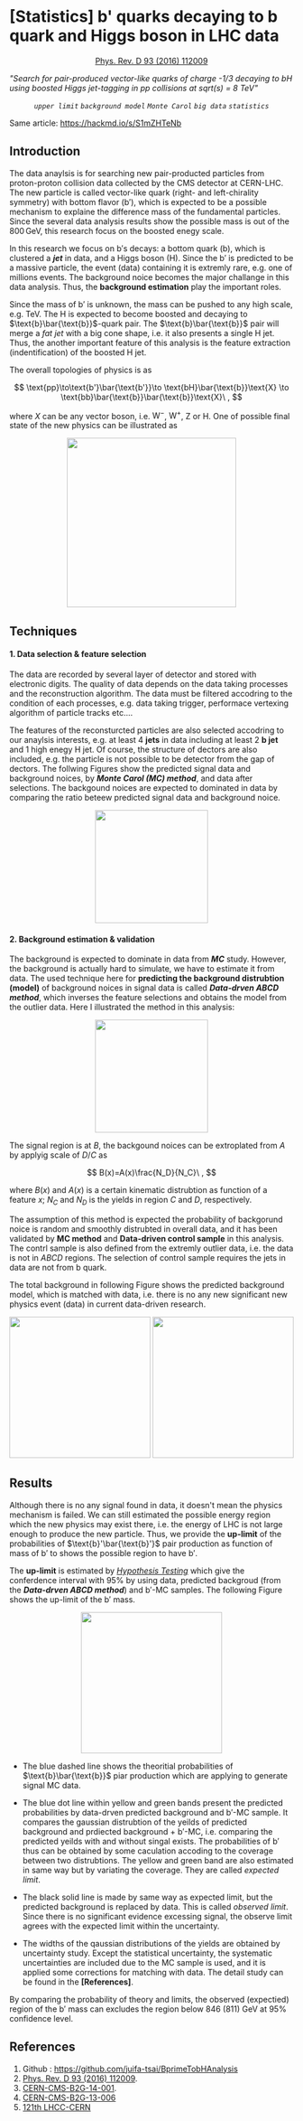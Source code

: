 # [Statistics] b' quarks decaying to b quark and Higgs boson in LHC data

<div style="text-align: center;" markdown="1"><a href="http://dx.doi.org/10.1103/PhysRevD.93.112009">Phys. Rev. D 93 (2016) 112009</a></div>

*"Search for pair-produced vector-like quarks of charge -1/3 decaying to bH using boosted Higgs jet-tagging in pp collisions at sqrt(s) = 8 TeV"*

*<div style="text-align: center;" markdown="1">`upper limit` `background model` `Monte Carol` `big data` `statistics`</div>*

Same article: https://hackmd.io/s/S1mZHTeNb

## Introduction

The data anaylsis is for searching new pair-producted particles from proton-proton collision data collected by the CMS detector at CERN-LHC. The new particle is called vector-like quark (right- and left-chirality symmetry) with bottom flavor ($\text{b}'$), which is expected to be a possible mechanism to explaine the difference mass of the fundamental particles. Since the several data analysis results show the possible mass is out of the $800\,\text{GeV}$, this research focus on the boosted enegy scale.

In this research we focus on $\text{b}'$s decays: a bottom quark ($\text{b}$), which is clustered a ***jet*** in data, and a Higgs boson ($\text{H}$). Since the $\text{b}'$ is predicted to be a massive particle, the event (data) containing it is extremly rare, e.g. one of millions events. The background noice becomes the major challange in this data analysis. Thus, the **background estimation** play the important roles.

Since the mass of $\text{b}'$ is unknown, the mass can be pushed to any high scale, e.g. TeV. The $\text{H}$ is expected to become boosted and decaying to $\text{b}\bar{\text{b}}$-quark pair. The $\text{b}\bar{\text{b}}$ pair will merge a *fat jet* with a big cone shape, i.e. it also presents a single $\text{H}$ jet. Thus, the another important feature of this analysis is the feature extraction (indentification) of the boosted $\text{H}$ jet.

The overall topologies of physics is as 

$$
\text{pp}\to\text{b'}\bar{\text{b'}}\to \text{bH}\bar{\text{b}}\text{X} \to \text{bb}\bar{\text{b}}\bar{\text{b}}\text{X}\ ,
$$

where $X$ can be any vector boson, i.e. $\text{W}^-$, $\text{W}^+$, $\text{Z}$ or $\text{H}$. One of possible final state of the new physics can be illustrated as
<div style="text-align: center;" markdown="1"><img src="http://hep1.phys.ntu.edu.tw/~alpha78718/cv/bprimetobH.png" height="300" ></div>

## Techniques

#### 1. Data selection & feature selection
The data are recorded by several layer of detector and stored with electronic digits. The quality of data depends on the data taking processes and the reconstruction algorithm. The data must be filtered accodring to the condition of each processes, e.g. data taking trigger, performace vertexing algorithm of particle tracks etc....  

The features of the reconsturcted particles are also selected accodring to our anaylsis interests, e.g. at least 4 **jets** in data including at least 2 **b jet** and 1 high enegy $\text{H}$ jet. Of course, the structure of dectors are also included, e.g. the particle is not possible to be detector from the gap of dectors. The follwing Figures show the predicted signal data and background noices, by ***Monte Carol (MC) method***, and data after selections. The backgound noices are expected to dominated in data by comparing the ratio beteew predicted signal data and background noice.

<div style="text-align: center;" markdown="1"><img src="http://hep1.phys.ntu.edu.tw/~alpha78718/cv/bpbkg.png" height="200"></div>


#### 2. Background estimation & validation
The background is expected to dominate in data from ***MC*** study. However, the background is actually hard to simulate, we have to estimate it from data. The used technique here for **predicting the background distrubtion (model)** of background noices in signal data is called ***Data-drven ABCD method***, which inverses the feature selections and obtains the model from the outlier data. Here I illustrated the method in this analysis: 

<div style="text-align: center;" markdown="1"><img src="http://hep1.phys.ntu.edu.tw/~alpha78718/cv/bpabcd.png" height="200"></div>  

The signal region is at $B$, the backgound noices can be extroplated from $A$ by applyig scale of $D/C$ as

$$
B(x)=A(x)\frac{N_D}{N_C}\ ,
$$

where $B(x)$ and $A(x)$ is a certain kinematic distrubtion as function of a feature $x$; $N_C$ and $N_D$ is the yields in region $C$ and $D$, respectively.

The assumption of this method is expected the probability of backgorund noice is random and smoothly distrubted in overall data, and it has been validated by **MC method** and **Data-driven control sample** in this analysis. The contrl sample is also defined from the extremly outlier data, i.e. the data is not in *ABCD* regions. The selection of control sample requires the jets in data are not from $\text{b}$ quark.

The total background in following Figure shows the predicted background model, which is matched with data, i.e. there is no any new significant new physics event (data) in current data-driven research.

<div style="text-align: center;" markdown="1"><img src="http://hep1.phys.ntu.edu.tw/~alpha78718/cv/bpht1.png" height="250"> <img src="http://hep1.phys.ntu.edu.tw/~alpha78718/cv/bpht2.png" height="250"></div>  

## Results
Although there is no any signal found in data, it doesn't mean the physics mechanism is failed. We can still estimated the possible energy region which the new physics may exist there, i.e. the energy of LHC is not large enough to produce the new particle. Thus, we provide the **up-limit** of the probabilities of $\text{b}'\bar{\text{b}'}$ pair production as function of mass of $\text{b}'$ to shows the possible region to have $\text{b}'$.

The **up-limit** is estimated by [*Hypothesis Testing*](https://onlinecourses.science.psu.edu/statprogram/node/138) which give the conferdence interval with 95% by using data, predicted backgroud (from the ***Data-drven ABCD method***) and $\text{b}'$-MC samples. The following Figure shows the up-limit of the $\text{b}'$ mass.

<div style="text-align: center;" markdown="1"><img src="http://hep1.phys.ntu.edu.tw/~alpha78718/cv/bplimit.png" height="250"></div>

- The blue dashed line shows the theoritial probabilities of $\text{b}\bar{\text{b}}$ piar production which are applying to generate signal MC data.  

- The blue dot line within yellow and green bands present the predicted probabilities by data-drven predicted background and $\text{b}'$-MC sample. It compares the gaussian distrubtion of the yeilds of predicted background and prdiected background + $\text{b}'$-MC, i.e. comparing the predicted yeilds with and without singal exists. The probabilities of $\text{b}'$ thus can be obtained by some caculation accoding to the coverage between two distrubtions. The yellow and green band are also estimated in same way but by variating the coverage. They are called *expected limit*.

- The black solid line is made by same way as expected limit, but the predicted background is replaced by data. This is called *observed limit*. Since there is no significant evidence excessing signal, the observe limit agrees with the expected limit within the uncertainty.  

- The widths of the qaussian distributions of the yields are obtained by uncertainty study. Except the statistical uncertainty, the systematic uncertainties are included due to the MC sample is used, and it is applied some corrections for matching with data. The detail study can be found in the **[References]**.

By comparing the probability of theory and limits, the observed (expectied) region of the $\text{b}'$ mass can excludes the region below 846 (811) GeV at 95% confidence level.


## References
1. Github : <https://github.com/juifa-tsai/BprimeTobHAnalysis>
2. [Phys. Rev. D 93 (2016) 112009](http://dx.doi.org/10.1103/PhysRevD.93.112009).
3. [CERN-CMS-B2G-14-001](http://cms-results.web.cern.ch/cms-results/public-results/preliminary-results/B2G-14-001/index.html).
4. [CERN-CMS-B2G-13-006](http://cms-results.web.cern.ch/cms-results/public-results/publications/B2G-13-006/index.html)
5. [121th LHCC-CERN](https://indico.cern.ch/event/369822/#21-search-for-pair-produced-ve)
